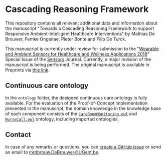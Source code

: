 # Cascading Reasoning Framework

This repository contains all relevant additional data and information about the manuscript "Towards a Cascading Reasoning Framework to support Responsive Ambient-Intelligent Healthcare Interventions" by Mathias De Brouwer, Femke Ongenae, Pieter Bonte and Filip De Turck.

This manuscript is currently under review for submission to the "[Wearable and Ambient Sensors for Healthcare and Wellness Applications 2018](https://www.mdpi.com/journal/sensors/special_issues/Wearable_2018)" Special Issue of the [Sensors](https://www.mdpi.com/journal/sensors) Journal. Currently, a major revision of the manuscript is being performed. The original manuscript is available in Preprints via [this link](https://www.preprints.org/manuscript/201809.0046/v1).

## Continuous care ontology

In the `ontology` folder, the designed continuous care ontology is fully available. For the evaluation of the Proof-of-Concept implementation presented in the manuscript, the domain knowledge in the knowledge base of each component consists of the [`CareRoomMonitoring.owl`](ontology/CareRoomMonitoring.owl) and [`NurseCall.owl`](ontology/NurseCall.owl) ontology, including imported ontologies.

## Contact
 
In case of any remarks or questions, you can [create a GitHub issue](../../issues/new) or send an email to mrdbrouw.DeBrouwer@UGent.be.
